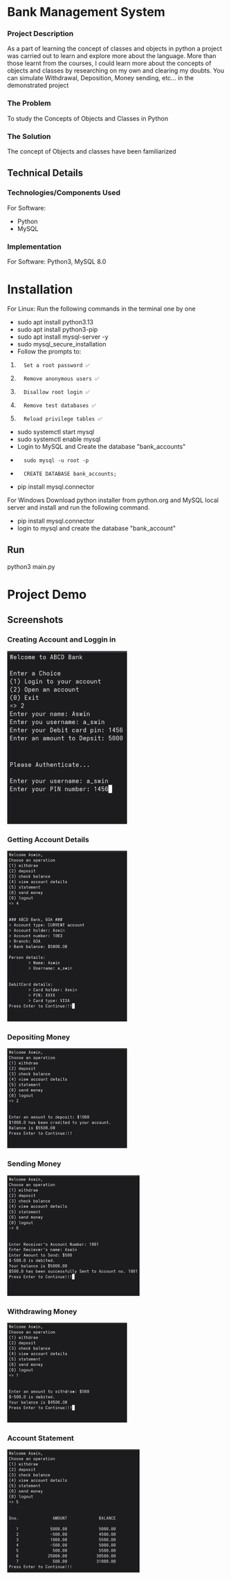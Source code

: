 # Bank Management System


### Project Description
As a part of learning the concept of classes and objects in python a project was carried out to learn and explore more about the language. More than those learnt from the courses, I could learn more about the concepts of objects and classes by researching on my own and clearing my doubts.
    You can simulate Withdrawal, Deposition, Money sending, etc... in the demonstrated project


### The Problem
To study the Concepts of Objects and Classes in Python

### The Solution
The concept of Objects and classes have been familiarized

## Technical Details
### Technologies/Components Used
For Software:
- Python
- MySQL

### Implementation
For Software: Python3, MySQL 8.0
# Installation
For Linux: Run the following commands in the terminal one by one
- sudo apt install python3.13
- sudo apt install python3-pip
- sudo apt install mysql-server -y
- sudo mysql_secure_installation
-   Follow the prompts to:
1.       Set a root password ✅
2.       Remove anonymous users ✅
3.       Disallow root login ✅
4.       Remove test databases ✅
5.       Reload privilege tables ✅
- sudo systemctl start mysql
- sudo systemctl enable mysql
- Login to MySQL and Create the database "bank_accounts"
-       sudo mysql -u root -p
-       CREATE DATABASE bank_accounts;
- pip install mysql.connector

For Windows Download python installer from python.org and MySQL local server and install and run the following command.
- pip install mysql.connector
- login to mysql and create the database "bank_account"

## Run
python3 main.py



# Project Demo
## Screenshots
### Creating Account and Loggin in
<img width="277" height="400" alt="screenshot1" src="Bank/Screenshots/accnt-creat.png">

### Getting Account Details
<img width="277" height="395" alt="screenshot2" src="Bank/Screenshots/accnt-details.png">

### Depositing Money
<img width="277" height="231" alt="screenshot3" src="Bank/Screenshots/deposit.png">

### Sending Money
<img width="306" height="279" alt="screenshot4" src="Bank/Screenshots/send.png">

### Withdrawing Money
<img width="277" height="231" alt="screenshot4" src="Bank/Screenshots/withdrawal.png">

### Account Statement
<img width="306" height="285" alt="screenshot4" src="Bank/Screenshots/statement.png">
